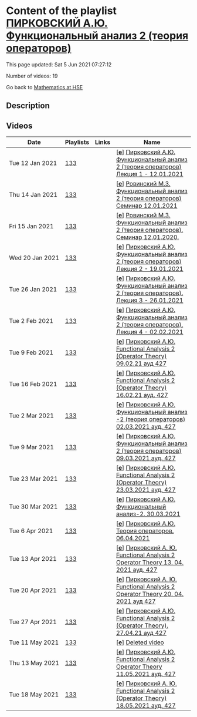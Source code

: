 # Content of the playlist [ПИРКОВСКИЙ А.Ю. Функциональный анализ 2 (теория операторов)](https://youtube.com/playlist?list=PLq3E5oubNNoAlzeYQU2H49zmvYmCETJ1i)

This page updated: Sat 5 Jun 2021 07:27:12

Number of videos: 19

Go back to [Mathematics at HSE](./README.md)

## Description



## Videos

|Date|Playlists|Links|Name|
|---|---|---|---|
| Tue&nbsp;12&nbsp;Jan&nbsp;2021 | [133](./playlists/133.md "ПИРКОВСКИЙ А.Ю. Функциональный анализ 2 (теория операторов)") |  | [[**e**](https://studio.youtube.com/video/cnMsGglTJYs/edit)] [Пирковский А.Ю. Функциональный анализ 2 (теория операторов) Лекция 1 - 12.01.2021](https://youtube.com/watch?v=cnMsGglTJYs&list=PLq3E5oubNNoAlzeYQU2H49zmvYmCETJ1i "Функциональный анализ 2 (теория операторов) Факультет математики Формат изучения: без онлайн-курса Пирковский Алексей Юльевич Язык: английский") |
| Thu&nbsp;14&nbsp;Jan&nbsp;2021 | [133](./playlists/133.md "ПИРКОВСКИЙ А.Ю. Функциональный анализ 2 (теория операторов)") |  | [[**e**](https://studio.youtube.com/video/4uxumt0FQGA/edit)] [Ровинский М.З. Функциональный анализ 2 (теория операторов) Семинар 12.01.2021](https://youtube.com/watch?v=4uxumt0FQGA&list=PLq3E5oubNNoAlzeYQU2H49zmvYmCETJ1i "Seminar: Functional Analysis 2 (Operator Theory)  Spring 2021") |
| Fri&nbsp;15&nbsp;Jan&nbsp;2021 | [133](./playlists/133.md "ПИРКОВСКИЙ А.Ю. Функциональный анализ 2 (теория операторов)") |  | [[**e**](https://studio.youtube.com/video/XWgCJT_BlrQ/edit)] [Ровинский М.З. Функциональный анализ 2 (теория операторов). Семинар 12.01.2020.](https://youtube.com/watch?v=XWgCJT_BlrQ&list=PLq3E5oubNNoAlzeYQU2H49zmvYmCETJ1i "") |
| Wed&nbsp;20&nbsp;Jan&nbsp;2021 | [133](./playlists/133.md "ПИРКОВСКИЙ А.Ю. Функциональный анализ 2 (теория операторов)") |  | [[**e**](https://studio.youtube.com/video/6NYkGm7gVzg/edit)] [Пирковский А.Ю. Функциональный анализ 2 (теория операторов) Лекция 2 - 19.01.2021](https://youtube.com/watch?v=6NYkGm7gVzg&list=PLq3E5oubNNoAlzeYQU2H49zmvYmCETJ1i "") |
| Tue&nbsp;26&nbsp;Jan&nbsp;2021 | [133](./playlists/133.md "ПИРКОВСКИЙ А.Ю. Функциональный анализ 2 (теория операторов)") |  | [[**e**](https://studio.youtube.com/video/GNbGVNLi-qw/edit)] [Пирковский А.Ю. Функциональный анализ 2 (теория операторов). Лекция 3 - 26.01.2021](https://youtube.com/watch?v=GNbGVNLi-qw&list=PLq3E5oubNNoAlzeYQU2H49zmvYmCETJ1i "Functional Analysis 2 (Operator Theory)  3 module Alexei Yu. Pirkovskii Language: English") |
| Tue&nbsp;2&nbsp;Feb&nbsp;2021 | [133](./playlists/133.md "ПИРКОВСКИЙ А.Ю. Функциональный анализ 2 (теория операторов)") |  | [[**e**](https://studio.youtube.com/video/1yrwvDetUYM/edit)] [Пирковский А.Ю. Функциональный анализ 2 (теория операторов). Лекция 4 - 02.02.2021](https://youtube.com/watch?v=1yrwvDetUYM&list=PLq3E5oubNNoAlzeYQU2H49zmvYmCETJ1i "") |
| Tue&nbsp;9&nbsp;Feb&nbsp;2021 | [133](./playlists/133.md "ПИРКОВСКИЙ А.Ю. Функциональный анализ 2 (теория операторов)") |  | [[**e**](https://studio.youtube.com/video/zmFetJRAC4c/edit)] [Пирковский А.Ю. Functional Analysis 2 (Operator Theory)  09.02.21 ауд 427](https://youtube.com/watch?v=zmFetJRAC4c&list=PLq3E5oubNNoAlzeYQU2H49zmvYmCETJ1i "Функциональный анализ 2 (теория операторов) Факультет математики 3 модуль Пирковский Алексей Юльевич") |
| Tue&nbsp;16&nbsp;Feb&nbsp;2021 | [133](./playlists/133.md "ПИРКОВСКИЙ А.Ю. Функциональный анализ 2 (теория операторов)") |  | [[**e**](https://studio.youtube.com/video/eHVR5y5LHqc/edit)] [Пирковский А.Ю. Functional Analysis 2 (Operator Theory) 16.02.21 ауд. 427](https://youtube.com/watch?v=eHVR5y5LHqc&list=PLq3E5oubNNoAlzeYQU2H49zmvYmCETJ1i "Функциональный анализ 2 (теория операторов) Факультет математики 3 модуль Пирковский Алексей Юльевич Язык: английский") |
| Tue&nbsp;2&nbsp;Mar&nbsp;2021 | [133](./playlists/133.md "ПИРКОВСКИЙ А.Ю. Функциональный анализ 2 (теория операторов)") |  | [[**e**](https://studio.youtube.com/video/CuoaiVV1_vw/edit)] [Пирковский  А.Ю. Функциональный анализ -2 (теория операторов) 02.03.2021 ауд. 427](https://youtube.com/watch?v=CuoaiVV1_vw&list=PLq3E5oubNNoAlzeYQU2H49zmvYmCETJ1i "Functional Analysis 2 (Operator Theory) Faculty of Mathematics 3 module Alexei Yu. Pirkovski") |
| Tue&nbsp;9&nbsp;Mar&nbsp;2021 | [133](./playlists/133.md "ПИРКОВСКИЙ А.Ю. Функциональный анализ 2 (теория операторов)") |  | [[**e**](https://studio.youtube.com/video/vhTVtB987Dw/edit)] [Пирковский А.Ю. Функциональный анализ 2 (теория операторов) 09.03.2021 ауд. 427](https://youtube.com/watch?v=vhTVtB987Dw&list=PLq3E5oubNNoAlzeYQU2H49zmvYmCETJ1i "") |
| Tue&nbsp;23&nbsp;Mar&nbsp;2021 | [133](./playlists/133.md "ПИРКОВСКИЙ А.Ю. Функциональный анализ 2 (теория операторов)") |  | [[**e**](https://studio.youtube.com/video/fhXbgF_c3bQ/edit)] [Пирковский А.Ю. Functional Analysis 2 (Operator Theory)  23.03.2021 ауд. 427](https://youtube.com/watch?v=fhXbgF_c3bQ&list=PLq3E5oubNNoAlzeYQU2H49zmvYmCETJ1i "Функциональный анализ 2 (теория операторов) Дисциплина общефакультетского пула Факультет математики 3 модуль Пирковский Алексей Юльевич Язык: английский") |
| Tue&nbsp;30&nbsp;Mar&nbsp;2021 | [133](./playlists/133.md "ПИРКОВСКИЙ А.Ю. Функциональный анализ 2 (теория операторов)") |  | [[**e**](https://studio.youtube.com/video/nCrfo8BhiPc/edit)] [Пирковский А.Ю. Функциональный анализ-2. 30.03.2021](https://youtube.com/watch?v=nCrfo8BhiPc&list=PLq3E5oubNNoAlzeYQU2H49zmvYmCETJ1i "Functional Analysis 2 (Operator Theory) Optional course (faculty) Faculty of Mathematics Alexei Yu. Pirkovskii Language: English") |
| Tue&nbsp;6&nbsp;Apr&nbsp;2021 | [133](./playlists/133.md "ПИРКОВСКИЙ А.Ю. Функциональный анализ 2 (теория операторов)") |  | [[**e**](https://studio.youtube.com/video/2sgE3qkNKTI/edit)] [Пирковский А.Ю. Теория операторов. 06.04.2021](https://youtube.com/watch?v=2sgE3qkNKTI&list=PLq3E5oubNNoAlzeYQU2H49zmvYmCETJ1i "") |
| Tue&nbsp;13&nbsp;Apr&nbsp;2021 | [133](./playlists/133.md "ПИРКОВСКИЙ А.Ю. Функциональный анализ 2 (теория операторов)") |  | [[**e**](https://studio.youtube.com/video/yLfrQb6Why8/edit)] [Пирковский А. Ю.  Functional Analysis 2 Operator Theory 13. 04. 2021 ауд.  427](https://youtube.com/watch?v=yLfrQb6Why8&list=PLq3E5oubNNoAlzeYQU2H49zmvYmCETJ1i "") |
| Tue&nbsp;20&nbsp;Apr&nbsp;2021 | [133](./playlists/133.md "ПИРКОВСКИЙ А.Ю. Функциональный анализ 2 (теория операторов)") |  | [[**e**](https://studio.youtube.com/video/O8O9CkmzdMg/edit)] [Пирковский А. Ю.  Functional Analysis 2 Operator Theory 20. 04. 2021 ауд  427](https://youtube.com/watch?v=O8O9CkmzdMg&list=PLq3E5oubNNoAlzeYQU2H49zmvYmCETJ1i "") |
| Tue&nbsp;27&nbsp;Apr&nbsp;2021 | [133](./playlists/133.md "ПИРКОВСКИЙ А.Ю. Функциональный анализ 2 (теория операторов)") |  | [[**e**](https://studio.youtube.com/video/VGt3bSSmpaY/edit)] [Пирковский А.Ю. Functional Analysis 2 (Operator Theory). 27.04.21 ауд 427](https://youtube.com/watch?v=VGt3bSSmpaY&list=PLq3E5oubNNoAlzeYQU2H49zmvYmCETJ1i "Функциональный анализ 2 (теория операторов) Дисциплина общефакультетского пула Факультет математики Когда читается: 4 модуль Преподаватель: Пирковский Алексей Юльевич Язык: английский") |
| Tue&nbsp;11&nbsp;May&nbsp;2021 | [133](./playlists/133.md "ПИРКОВСКИЙ А.Ю. Функциональный анализ 2 (теория операторов)") |  | [[**e**](https://studio.youtube.com/video/qdZPhgB-idM/edit)] [Deleted video](https://youtube.com/watch?v=qdZPhgB-idM&list=PLq3E5oubNNoAlzeYQU2H49zmvYmCETJ1i "This video is unavailable.") |
| Thu&nbsp;13&nbsp;May&nbsp;2021 | [133](./playlists/133.md "ПИРКОВСКИЙ А.Ю. Функциональный анализ 2 (теория операторов)") |  | [[**e**](https://studio.youtube.com/video/YmWAKPcX3DI/edit)] [Пирковский А.Ю.  Functional Analysis 2 Operator Theory 11.05.2021 ауд.  427](https://youtube.com/watch?v=YmWAKPcX3DI&list=PLq3E5oubNNoAlzeYQU2H49zmvYmCETJ1i "") |
| Tue&nbsp;18&nbsp;May&nbsp;2021 | [133](./playlists/133.md "ПИРКОВСКИЙ А.Ю. Функциональный анализ 2 (теория операторов)") |  | [[**e**](https://studio.youtube.com/video/wXfmCB58dWk/edit)] [Пирковский А. Ю. Functional Analysis 2 (Operator Theory) 18.05.2021 ауд. 427](https://youtube.com/watch?v=wXfmCB58dWk&list=PLq3E5oubNNoAlzeYQU2H49zmvYmCETJ1i "2020/2021 Functional Analysis 2 (Operator Theory) Optional course (faculty) Faculty of Mathematics 4 module Alexei Yu. Pirkovskii Language: English") |
